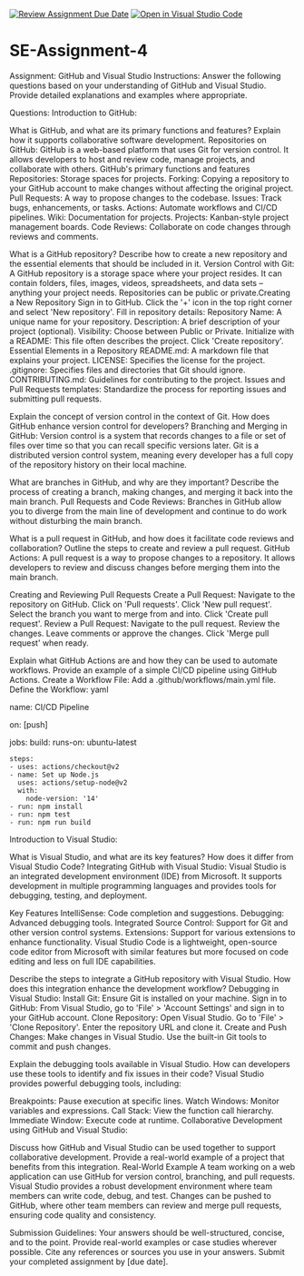 [![Review Assignment Due Date](https://classroom.github.com/assets/deadline-readme-button-22041afd0340ce965d47ae6ef1cefeee28c7c493a6346c4f15d667ab976d596c.svg)](https://classroom.github.com/a/GvXCZgfk)
[![Open in Visual Studio Code](https://classroom.github.com/assets/open-in-vscode-2e0aaae1b6195c2367325f4f02e2d04e9abb55f0b24a779b69b11b9e10269abc.svg)](https://classroom.github.com/online_ide?assignment_repo_id=15310311&assignment_repo_type=AssignmentRepo)
# SE-Assignment-4
Assignment: GitHub and Visual Studio
Instructions:
Answer the following questions based on your understanding of GitHub and Visual Studio. Provide detailed explanations and examples where appropriate.

Questions:
Introduction to GitHub:

What is GitHub, and what are its primary functions and features? Explain how it supports collaborative software development.
Repositories on GitHub:
GitHub is a web-based platform that uses Git for version control. It allows developers to host and review code, manage projects, and collaborate with others. GitHub's primary functions and features 
Repositories: Storage spaces for projects.
Forking: Copying a repository to your GitHub account to make changes without affecting the original project.
Pull Requests: A way to propose changes to the codebase.
Issues: Track bugs, enhancements, or tasks.
Actions: Automate workflows and CI/CD pipelines.
Wiki: Documentation for projects.
Projects: Kanban-style project management boards.
Code Reviews: Collaborate on code changes through reviews and comments.

What is a GitHub repository? Describe how to create a new repository and the essential elements that should be included in it.
Version Control with Git:  A GitHub repository is a storage space where your project resides. It can contain folders, files, images, videos, spreadsheets, and data sets – anything your project needs. Repositories can be public or private.Creating a New Repository
Sign in to GitHub.
Click the '+' icon in the top right corner and select 'New repository'.
Fill in repository details:
Repository Name: A unique name for your repository.
Description: A brief description of your project (optional).
Visibility: Choose between Public or Private.
Initialize with a README: This file often describes the project.
Click 'Create repository'.
Essential Elements in a Repository
README.md: A markdown file that explains your project.
LICENSE: Specifies the license for the project.
.gitignore: Specifies files and directories that Git should ignore.
CONTRIBUTING.md: Guidelines for contributing to the project.
Issues and Pull Requests templates: Standardize the process for reporting issues and submitting pull requests.

Explain the concept of version control in the context of Git. How does GitHub enhance version control for developers?
Branching and Merging in GitHub:   Version control is a system that records changes to a file or set of files over time so that you can recall specific versions later. Git is a distributed version control system, meaning every developer has a full copy of the repository history on their local machine.

What are branches in GitHub, and why are they important? Describe the process of creating a branch, making changes, and merging it back into the main branch.
Pull Requests and Code Reviews:
Branches in GitHub allow you to diverge from the main line of development and continue to do work without disturbing the main branch.

What is a pull request in GitHub, and how does it facilitate code reviews and collaboration? Outline the steps to create and review a pull request.
GitHub Actions:  A pull request is a way to propose changes to a repository. It allows developers to review and discuss changes before merging them into the main branch.

Creating and Reviewing Pull Requests
Create a Pull Request:
Navigate to the repository on GitHub.
Click on 'Pull requests'.
Click 'New pull request'.
Select the branch you want to merge from and into.
Click 'Create pull request'.
Review a Pull Request:
Navigate to the pull request.
Review the changes.
Leave comments or approve the changes.
Click 'Merge pull request' when ready.

Explain what GitHub Actions are and how they can be used to automate workflows. Provide an example of a simple CI/CD pipeline using GitHub Actions.  Create a Workflow File: Add a .github/workflows/main.yml file.
Define the Workflow:
yaml

name: CI/CD Pipeline

on: [push]

jobs:
  build:
    runs-on: ubuntu-latest

    steps:
    - uses: actions/checkout@v2
    - name: Set up Node.js
      uses: actions/setup-node@v2
      with:
        node-version: '14'
    - run: npm install
    - run: npm test
    - run: npm run build
Introduction to Visual Studio:

What is Visual Studio, and what are its key features? How does it differ from Visual Studio Code?
Integrating GitHub with Visual Studio:  Visual Studio is an integrated development environment (IDE) from Microsoft. It supports development in multiple programming languages and provides tools for debugging, testing, and deployment.

Key Features
IntelliSense: Code completion and suggestions.
Debugging: Advanced debugging tools.
Integrated Source Control: Support for Git and other version control systems.
Extensions: Support for various extensions to enhance functionality.
Visual Studio Code is a lightweight, open-source code editor from Microsoft with similar features but more focused on code editing and less on full IDE capabilities.

Describe the steps to integrate a GitHub repository with Visual Studio. How does this integration enhance the development workflow?
Debugging in Visual Studio:
Install Git: Ensure Git is installed on your machine.
Sign in to GitHub: From Visual Studio, go to 'File' > 'Account Settings' and sign in to your GitHub account.
Clone Repository:
Open Visual Studio.
Go to 'File' > 'Clone Repository'.
Enter the repository URL and clone it.
Create and Push Changes:
Make changes in Visual Studio.
Use the built-in Git tools to commit and push changes.

Explain the debugging tools available in Visual Studio. How can developers use these tools to identify and fix issues in their code?  Visual Studio provides powerful debugging tools, including:


Breakpoints: Pause execution at specific lines.
Watch Windows: Monitor variables and expressions.
Call Stack: View the function call hierarchy.
Immediate Window: Execute code at runtime.
Collaborative Development using GitHub and Visual Studio:


Discuss how GitHub and Visual Studio can be used together to support collaborative development. Provide a real-world example of a project that benefits from this integration.
Real-World Example
A team working on a web application can use GitHub for version control, branching, and pull requests. Visual Studio provides a robust development environment where team members can write code, debug, and test. Changes can be pushed to GitHub, where other team members can review and merge pull requests, ensuring code quality and consistency.


Submission Guidelines:
Your answers should be well-structured, concise, and to the point.
Provide real-world examples or case studies wherever possible.
Cite any references or sources you use in your answers.
Submit your completed assignment by [due date].
